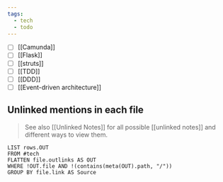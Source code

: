 ```yaml
---
tags:
  - tech
  - todo
---
```


- [ ] [[Camunda]]
- [ ] [[Flask]]
- [ ] [[struts]]
- [ ] [[TDD]]
- [ ] [[DDD]]
- [ ] [[Event-driven architecture]]

## Unlinked mentions in each file

> See also [[Unlinked Notes]] for all possible [[unlinked notes]] and different ways to view them.
```dataview
LIST rows.OUT
FROM #tech 
FLATTEN file.outlinks AS OUT
WHERE !OUT.file AND !(contains(meta(OUT).path, "/"))
GROUP BY file.link AS Source
```

